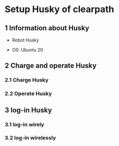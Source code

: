 # Setup Husky of clearpath
## 1 Information about Husky
- Robot Husky

- OS: Ubuntu 20 

## 2 Charge and operate Husky
### 2.1 Charge Husky

### 2.2 Operate Husky

## 3 log-in Husky
### 3.1 log-in wirely
### 3.2  log-in wirelessly

